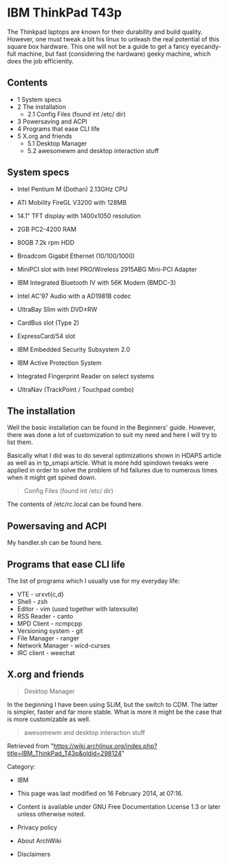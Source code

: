 IBM ThinkPad T43p
=================

The Thinkpad laptops are known for their durability and build quality.
However, one must tweak a bit his linux to unleash the real potential of
this square box hardware. This one will not be a guide to get a fancy
eyecandy-full machine, but fast (considering the hardware) geeky
machine, which does the job efficiently.

Contents
--------

-   1 System specs
-   2 The installation
    -   2.1 Config Files (found int /etc/ dir)
-   3 Powersaving and ACPI
-   4 Programs that ease CLI life
-   5 X.org and friends
    -   5.1 Desktop Manager
    -   5.2 awesomewm and desktop interaction stuff

System specs
------------

-   Intel Pentium M (Dothan) 2.13GHz CPU
-   ATI Mobility FireGL V3200 with 128MB
-   14.1" TFT display with 1400x1050 resolution
-   2GB PC2-4200 RAM
-   80GB 7.2k rpm HDD

  

-   Broadcom Gigabit Ethernet (10/100/1000)
-   MiniPCI slot with Intel PRO/Wireless 2915ABG Mini-PCI Adapter
-   IBM Integrated Bluetooth IV with 56K Modem (BMDC-3)

  

-   Intel AC'97 Audio with a AD1981B codec
-   UltraBay Slim with DVD±RW
-   CardBus slot (Type 2)
-   ExpressCard/54 slot
-   IBM Embedded Security Subsystem 2.0
-   IBM Active Protection System
-   Integrated Fingerprint Reader on select systems
-   UltraNav (TrackPoint / Touchpad combo)

The installation
----------------

Well the basic installation can be found in the Beginners' guide.
However, there was done a lot of customization to suit my need and here
I will try to list them.

Basically what I did was to do several optimizations shown in HDAPS
article as well as in tp_smapi article. What is more hdd spindown tweaks
were applied in order to solve the problem of hd failures due to
numerous times when it might get spined down.

> Config Files (found int /etc/ dir)

The contents of /etc/rc.local can be found here.

Powersaving and ACPI
--------------------

My handler.sh can be found here.

Programs that ease CLI life
---------------------------

The list of programs which I usually use for my everyday life:

-   VTE - urxvt{c,d}
-   Shell - zsh
-   Editor - vim (used together with latexsuite)
-   RSS Reader - canto
-   MPD Client - ncmpcpp
-   Versioning system - git
-   File Manager - ranger
-   Network Manager - wicd-curses
-   IRC client - weechat

X.org and friends
-----------------

> Desktop Manager

In the beginning I have been using SLiM, but the switch to CDM. The
latter is simpler, faster and far more stable. What is more it might be
the case that is more customizable as well.

> awesomewm and desktop interaction stuff

Retrieved from
"https://wiki.archlinux.org/index.php?title=IBM_ThinkPad_T43p&oldid=298124"

Category:

-   IBM

-   This page was last modified on 16 February 2014, at 07:16.
-   Content is available under GNU Free Documentation License 1.3 or
    later unless otherwise noted.
-   Privacy policy
-   About ArchWiki
-   Disclaimers
